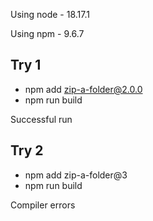 
Using node - 18.17.1

Using npm  -  9.6.7 

Try 1
-----
   * npm add zip-a-folder@2.0.0
   * npm run build

   Successful run

Try 2
-----
   * npm add zip-a-folder@3
   * npm run build

   Compiler errors

